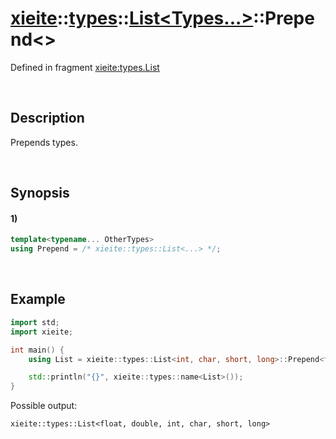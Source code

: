 # [xieite](../../../../../xieite.md)\:\:[types](../../../../../types.md)\:\:[List<Types...>](../../../list.md)\:\:Prepend\<\>
Defined in fragment [xieite:types.List](../../../../../../src/types/list.cpp)

&nbsp;

## Description
Prepends types.

&nbsp;

## Synopsis
#### 1)
```cpp
template<typename... OtherTypes>
using Prepend = /* xieite::types::List<...> */;
```

&nbsp;

## Example
```cpp
import std;
import xieite;

int main() {
    using List = xieite::types::List<int, char, short, long>::Prepend<float, double>;

    std::println("{}", xieite::types::name<List>());
}
```
Possible output:
```
xieite::types::List<float, double, int, char, short, long>
```
